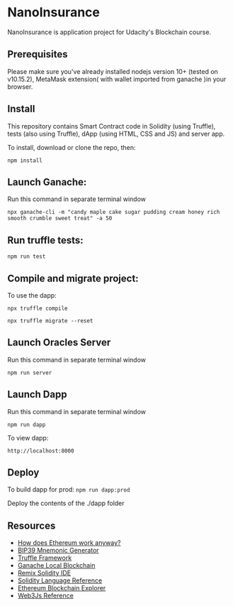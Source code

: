 # NanoInsurance

NanoInsurance is application project for Udacity's Blockchain course.

## Prerequisites

Please make sure you've already installed nodejs version 10+ (tested on v10.15.2), MetaMask extension( with wallet imported from ganache )in your browser.


## Install

This repository contains Smart Contract code in Solidity (using Truffle), tests (also using Truffle), dApp (using HTML, CSS and JS) and server app.

To install, download or clone the repo, then:

`npm install`

## Launch Ganache:
Run this command in separate terminal window

`npx ganache-cli -m "candy maple cake sugar pudding cream honey rich smooth crumble sweet treat" -a 50`

## Run truffle tests:

`npm run test`

## Compile and migrate project:
To use the dapp:

`npx truffle compile`

`npx truffle migrate --reset`

## Launch Oracles Server
Run this command in separate terminal window

`npm run server`

## Launch Dapp
Run this command in separate terminal window

`npm run dapp`

To view dapp:

`http://localhost:8000`

## Deploy

To build dapp for prod:
`npm run dapp:prod`

Deploy the contents of the ./dapp folder


## Resources

* [How does Ethereum work anyway?](https://medium.com/@preethikasireddy/how-does-ethereum-work-anyway-22d1df506369)
* [BIP39 Mnemonic Generator](https://iancoleman.io/bip39/)
* [Truffle Framework](http://truffleframework.com/)
* [Ganache Local Blockchain](http://truffleframework.com/ganache/)
* [Remix Solidity IDE](https://remix.ethereum.org/)
* [Solidity Language Reference](http://solidity.readthedocs.io/en/v0.4.24/)
* [Ethereum Blockchain Explorer](https://etherscan.io/)
* [Web3Js Reference](https://github.com/ethereum/wiki/wiki/JavaScript-API)
